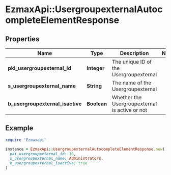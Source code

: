 # EzmaxApi::UsergroupexternalAutocompleteElementResponse

## Properties

| Name | Type | Description | Notes |
| ---- | ---- | ----------- | ----- |
| **pki_usergroupexternal_id** | **Integer** | The unique ID of the Usergroupexternal |  |
| **s_usergroupexternal_name** | **String** | The name of the Usergroupexternal |  |
| **b_usergroupexternal_isactive** | **Boolean** | Whether the Usergroupexternal is active or not |  |

## Example

```ruby
require 'Ezmaxapi'

instance = EzmaxApi::UsergroupexternalAutocompleteElementResponse.new(
  pki_usergroupexternal_id: 16,
  s_usergroupexternal_name: Administrators,
  b_usergroupexternal_isactive: true
)
```

